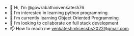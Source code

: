 - 👋 Hi, I’m @gowrabathinivenkatesh76
- 👀 I’m interested in learning python programming
- 🌱 I’m currently learning Object Oriented Programming
- 💞️ I’m looking to collaborate on full stack development
- 📫 How to reach me venkateshmkcecsbs2022@gmail.com


